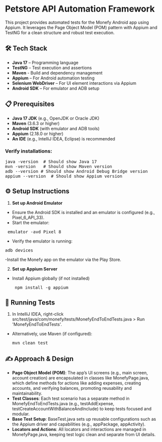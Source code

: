 # Petstore API Automation Framework
This project provides automated tests for the Monefy Android app using Appium. It leverages the Page Object Model (POM) pattern with Appium and TestNG for a clean structure and robust test execution.

## 🛠️ Tech Stack

- **Java 17** – Programming language
- **TestNG** – Test execution and assertions
- **Maven** - Build and dependency management
- **Appium** – For Android automation testing
- **Selenium WebDriver** – For UI element interactions via Appium
- **Android SDK** – For emulator and ADB setup

## 📋 Prerequisites
- **Java 17 JDK** (e.g., OpenJDK or Oracle JDK)
- **Maven** (3.6.3 or higher)
- **Android SDK** (with emulator and ADB tools)
- **Appium** (2.18.0 or higher)
- **An IDE** (e.g., IntelliJ IDEA, Eclipse) is recommended

### Verify installations:
<pre>
java -version  # Should show Java 17
mvn -version   # Should show Maven version
adb --version # Should show Android Debug Bridge version
appium --version  # Should show Appium version
</pre>


## ⚙️ Setup Instructions

1. **Set up Android Emulator**
- Ensure the Android SDK is installed and an emulator is configured (e.g., Pixel_6_API_33). 
- Start the emulator:
<pre> emulator -avd Pixel_8 </pre>
- Verify the emulator is running:
<pre>adb devices</pre>
-Install the Monefy app on the emulator via the Play Store.

2. **Set up Appium Server**
- Install Appium globally (if not installed)
  <pre> npm install -g appium</pre>


## 🚀 Running Tests
1. In IntelliJ IDEA, right-click src/test/java/com/monefy/tests/MonefyEndToEndTests.java > Run 'MonefyEndToEndTests'.
- Alternatively, use Maven (if configured): 
  <pre>mvn clean test</pre>


## ✍️ Approach & Design
- **Page Object Model (POM)**: The app’s UI screens (e.g., main screen, account creation) are encapsulated in classes like MonefyPage.java, which define methods for actions like adding expenses, creating accounts, and verifying balances, promoting reusability and maintainability.
- **Test Classes**: Each test scenario has a separate method in MonefyEndToEndTests.java (e.g., testAddExpense, testCreateAccountWithBalanceAndInclude) to keep tests focused and modular.
- **Base Test Setup**: BaseTest.java sets up reusable configurations such as the Appium driver and capabilities (e.g., appPackage, appActivity).
- **Locators and Actions**: All locators and interactions are managed in MonefyPage.java, keeping test logic clean and separate from UI details.

